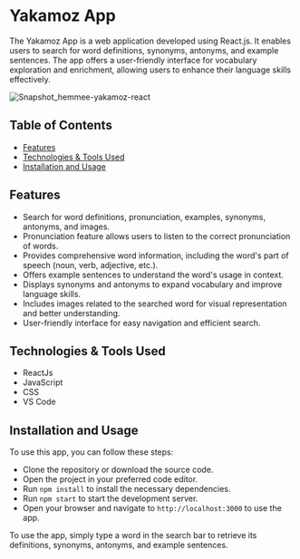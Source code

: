 # Yakamoz App

The Yakamoz App is a web application developed using React.js. It enables users to search for word definitions, synonyms, antonyms, and example sentences. The app offers a user-friendly interface for vocabulary exploration and enrichment, allowing users to enhance their language skills effectively.

![Snapshot_hemmee-yakamoz-react](https://github.com/s-shemmee/Yakamoz-React-App/assets/56132945/6e13bff1-f7ac-47f2-b505-0cd7e9d67cd2)

## Table of Contents
- [Features](#features)
- [Technologies & Tools Used](#technologies--tools-used)
- [Installation and Usage](#installation-and-usage)


## Features
- Search for word definitions, pronunciation, examples, synonyms, antonyms, and images.
- Pronunciation feature allows users to listen to the correct pronunciation of words.
- Provides comprehensive word information, including the word's part of speech (noun, verb, adjective, etc.).
- Offers example sentences to understand the word's usage in context.
- Displays synonyms and antonyms to expand vocabulary and improve language skills.
- Includes images related to the searched word for visual representation and better understanding.
- User-friendly interface for easy navigation and efficient search.

## Technologies & Tools Used
- ReactJs
- JavaScript
- CSS
- VS Code

## Installation and Usage
To use this app, you can follow these steps:

- Clone the repository or download the source code.
- Open the project in your preferred code editor.
- Run `npm install` to install the necessary dependencies.
- Run `npm start` to start the development server.
- Open your browser and navigate to `http://localhost:3000` to use the app.

To use the app, simply type a word in the search bar to retrieve its definitions, synonyms, antonyms, and example sentences.


